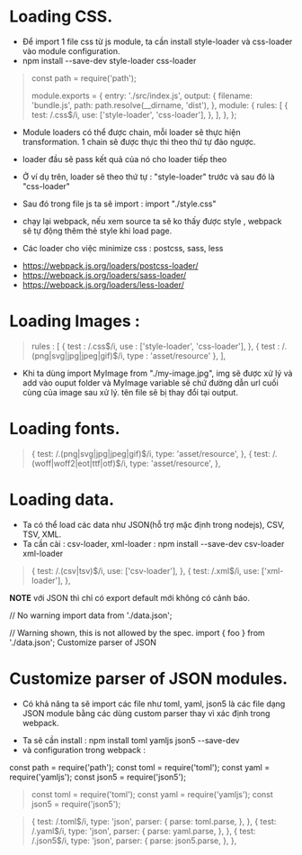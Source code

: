 # Loading CSS.
- Để import 1 file css từ js module, ta cần install style-loader và css-loader vào module configuration.
- npm install --save-dev style-loader css-loader

>   const path = require('path');
>   
>   module.exports = {
>       entry: './src/index.js',
>       output: {
>           filename: 'bundle.js',
>           path: path.resolve(__dirname, 'dist'),
>       },
>       module: {
>           rules: [
>               {
>               test: /\.css$/i,
>               use: ['style-loader', 'css-loader'],
>               },
>           ],
>       },
>   };


- Module loaders có thể được chain, mỗi loader sẽ thực hiện transformation. 1  chain sẽ được thực thi theo thứ tự đảo ngược.
- loader đầu sẽ pass kết quả của nó cho loader tiếp theo
- Ở ví dụ trên, loader sẽ theo thứ tự : "style-loader" trước và sau đó là "css-loader" 
- Sau đó trong file js ta sẽ import : import "./style.css"

- chạy lại webpack, nếu xem source ta sẽ ko thấy được style , webpack sẽ tự động thêm thẻ style khi load page.
- Các loader cho việc minimize css : postcss, sass, less 
+ https://webpack.js.org/loaders/postcss-loader/
+ https://webpack.js.org/loaders/sass-loader/
+ https://webpack.js.org/loaders/less-loader/


# Loading Images : 

>   rules : [
>               {
>                   test : /\.css$/i,
>                   use : ['style-loader', 'css-loader'],
>               },
>               {
>                   test : /\.(png|svg|jpg|jpeg|gif)$/i,
>                   type : 'asset/resource'
>               },
>           ],

- Khi ta dùng import MyImage from "./my-image.jpg", img sẽ được xử lý và add vào ouput folder và MyImage variable sẽ chứ đường dẫn url cuối cùng của image sau xử lý. tên file sẽ bị thay đổi tại output.

# Loading fonts.

>   {
>       test: /\.(png|svg|jpg|jpeg|gif)$/i,
>       type: 'asset/resource',
>   },
>   {
>       test: /\.(woff|woff2|eot|ttf|otf)$/i,
>       type: 'asset/resource',
>   },

# Loading data.
- Ta có thể load các data như JSON(hỗ trợ mặc định trong nodejs), CSV, TSV, XML.
- Ta cần cài : csv-loader, xml-loader : npm install --save-dev csv-loader xml-loader

>   {
>       test: /\.(csv|tsv)$/i,
>       use: ['csv-loader'],
>   },
>   {
>       test: /\.xml$/i,
>       use: ['xml-loader'],
>   },

__NOTE__ với JSON thì chỉ có export default mới không có cảnh báo.

// No warning
import data from './data.json';

// Warning shown, this is not allowed by the spec.
import { foo } from './data.json';
Customize parser of JSON 

# Customize parser of JSON modules.
* Có khả năng ta sẽ import các file như toml, yaml, json5 là các file dạng JSON module bằng các dùng custom parser thay vì xác định trong webpack.
- Ta sẽ cần install : npm install toml yamljs json5 --save-dev
- và configuration trong webpack :

const path = require('path');
const toml = require('toml');
const yaml = require('yamljs');
const json5 = require('json5');

>   const toml = require('toml');
>   const yaml = require('yamljs');
>   const json5 = require('json5');

>    {
>      test: /\.toml$/i,
>      type: 'json',
>      parser: {
>        parse: toml.parse,
>      },
>    },
>    {
>      test: /\.yaml$/i,
>      type: 'json',
>      parser: {
>        parse: yaml.parse,
>      },
>    },
>    {
>      test: /\.json5$/i,
>      type: 'json',
>      parser: {
>        parse: json5.parse,
>      },
>    },


